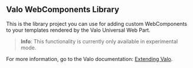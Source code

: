 ## Valo WebComponents Library

This is the library project you can use for adding custom WebComponents to your templates rendered by the Valo Universal Web Part.

> **Info**: This functionality is currently only available in experimental mode.

For more information, go to the Valo documentation: [Extending Valo](https://valomoderndocumentation.azurewebsites.net/intranet/extend/).
